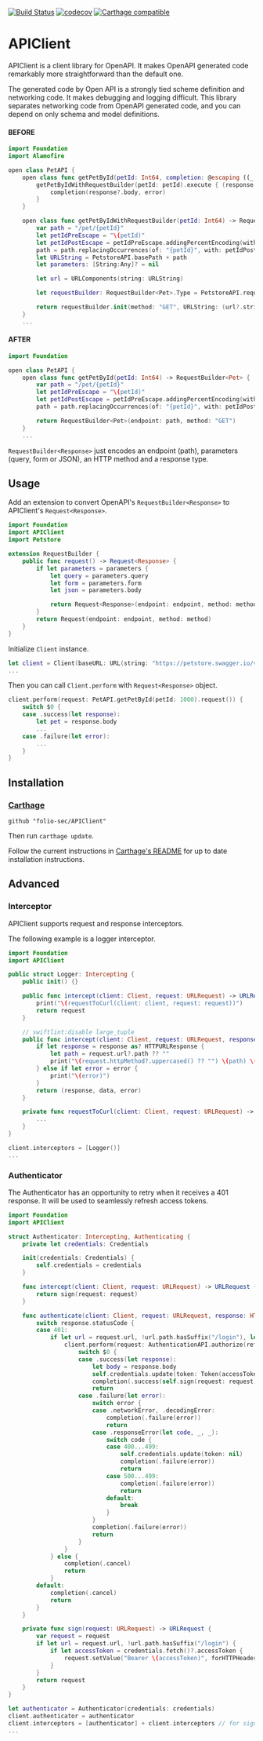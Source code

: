 [![Build Status](https://app.bitrise.io/app/fb217dd8dc7e8002/status.svg?token=zgTIlwz2Qz-YPsOK6rQxUQ)](https://app.bitrise.io/app/fb217dd8dc7e8002)
[![codecov](https://codecov.io/gh/folio-sec/APIClient/branch/master/graph/badge.svg)](https://codecov.io/gh/folio-sec/APIClient)
[![Carthage compatible](https://img.shields.io/badge/Carthage-compatible-4BC51D.svg?style=flat)](https://github.com/Carthage/Carthage)

# APIClient

APIClient is a client library for OpenAPI. It makes OpenAPI generated code remarkably more straightforward than the default one.

The generated code by  Open API is a strongly tied scheme definition and networking code. It makes debugging and logging difficult. This library separates networking code from OpenAPI generated code, and you can depend on only schema and model definitions.


#### BEFORE

```swift
import Foundation
import Alamofire

open class PetAPI {
    open class func getPetById(petId: Int64, completion: @escaping ((_ data: Pet?,_ error: Error?) -> Void)) {
        getPetByIdWithRequestBuilder(petId: petId).execute { (response, error) -> Void in
            completion(response?.body, error)
        }
    }

    open class func getPetByIdWithRequestBuilder(petId: Int64) -> RequestBuilder<Pet> {
        var path = "/pet/{petId}"
        let petIdPreEscape = "\(petId)"
        let petIdPostEscape = petIdPreEscape.addingPercentEncoding(withAllowedCharacters: .urlPathAllowed) ?? ""
        path = path.replacingOccurrences(of: "{petId}", with: petIdPostEscape, options: .literal, range: nil)
        let URLString = PetstoreAPI.basePath + path
        let parameters: [String:Any]? = nil

        let url = URLComponents(string: URLString)

        let requestBuilder: RequestBuilder<Pet>.Type = PetstoreAPI.requestBuilderFactory.getBuilder()

        return requestBuilder.init(method: "GET", URLString: (url?.string ?? URLString), parameters: parameters, isBody: false)
    }
    ...
```

#### AFTER

```swift
import Foundation

open class PetAPI {
    open class func getPetById(petId: Int64) -> RequestBuilder<Pet> {
        var path = "/pet/{petId}"
        let petIdPreEscape = "\(petId)"
        let petIdPostEscape = petIdPreEscape.addingPercentEncoding(withAllowedCharacters: .urlPathAllowed) ?? ""
        path = path.replacingOccurrences(of: "{petId}", with: petIdPostEscape, options: .literal, range: nil)

        return RequestBuilder<Pet>(endpoint: path, method: "GET")
    }
    ...
```

`RequestBuilder<Response>` just encodes an endpoint (path), parameters (query, form or JSON), an HTTP method and a response type.


## Usage

Add an extension to convert OpenAPI's `RequestBuilder<Response>` to APIClient's `Request<Response>`.

```swift
import Foundation
import APIClient
import Petstore

extension RequestBuilder {
    public func request() -> Request<Response> {
        if let parameters = parameters {
            let query = parameters.query
            let form = parameters.form
            let json = parameters.body

            return Request<Response>(endpoint: endpoint, method: method, parameters: Request.Parameters(query: query, form: form, jsonRaw: json))
        }
        return Request(endpoint: endpoint, method: method)
    }
}
```

Initialize `Client` instance.

```swift
let client = Client(baseURL: URL(string: "https://petstore.swagger.io/v2")!)
...
```

Then you can call `Client.perform` with `Request<Response>` object.

```swift
client.perform(request: PetAPI.getPetById(petId: 1000).request()) {
    switch $0 {
    case .success(let response):
        let pet = response.body
        ...
    case .failure(let error):
        ...
    }
}
```

## Installation ##

### [Carthage] ###

[Carthage]: https://github.com/Carthage/Carthage

```
github "folio-sec/APIClient"
```

Then run `carthage update`.

Follow the current instructions in [Carthage's README][carthage-installation]
for up to date installation instructions.

[carthage-installation]: https://github.com/Carthage/Carthage#adding-frameworks-to-an-application

## Advanced

### Interceptor

APIClient supports request and response interceptors.

The following example is a logger interceptor.

```swift
import Foundation
import APIClient

public struct Logger: Intercepting {
    public init() {}

    public func intercept(client: Client, request: URLRequest) -> URLRequest {
        print("\(requestToCurl(client: client, request: request))")
        return request
    }

    // swiftlint:disable large_tuple
    public func intercept(client: Client, request: URLRequest, response: URLResponse?, data: Data?, error: Error?) -> (URLResponse?, Data?, Error?) {
        if let response = response as? HTTPURLResponse {
            let path = request.url?.path ?? ""
            print("\(request.httpMethod?.uppercased() ?? "") \(path) \(response.statusCode)")
        } else if let error = error {
            print("\(error)")
        }
        return (response, data, error)
    }

    private func requestToCurl(client: Client, request: URLRequest) -> String {
        ...
    }
}
```

```swift
client.interceptors = [Logger()]
...
```

### Authenticator

The Authenticator has an opportunity to retry when it receives a 401 response. It will be used to seamlessly refresh access tokens.

```swift
import Foundation
import APIClient

struct Authenticator: Intercepting, Authenticating {
    private let credentials: Credentials

    init(credentials: Credentials) {
        self.credentials = credentials
    }

    func intercept(client: Client, request: URLRequest) -> URLRequest {
        return sign(request: request)
    }

    func authenticate(client: Client, request: URLRequest, response: HTTPURLResponse, data: Data?, completion: @escaping (AuthenticationResult) -> Void) {
        switch response.statusCode {
        case 401:
            if let url = request.url, !url.path.hasSuffix("/login"), let refreshToken = credentials.fetch()?.refreshToken {
                client.perform(request: AuthenticationAPI.authorize(refreshToken: refreshToken).request()) {
                    switch $0 {
                    case .success(let response):
                        let body = response.body
                        self.credentials.update(token: Token(accessToken: body.accessToken, refreshToken: body.refreshToken, expiry: Date().addingTimeInterval(TimeInterval(body.expiresIn))))
                        completion(.success(self.sign(request: request)))
                        return
                    case .failure(let error):
                        switch error {
                        case .networkError, .decodingError:
                            completion(.failure(error))
                            return
                        case .responseError(let code, _, _):
                            switch code {
                            case 400...499:
                                self.credentials.update(token: nil)
                                completion(.failure(error))
                                return
                            case 500...499:
                                completion(.failure(error))
                                return
                            default:
                                break
                            }
                        }
                        completion(.failure(error))
                        return
                    }
                }
            } else {
                completion(.cancel)
                return
            }
        default:
            completion(.cancel)
            return
        }
    }

    private func sign(request: URLRequest) -> URLRequest {
        var request = request
        if let url = request.url, !url.path.hasSuffix("/login") {
            if let accessToken = credentials.fetch()?.accessToken {
                request.setValue("Bearer \(accessToken)", forHTTPHeaderField: "Authorization")
            }
        }
        return request
    }
}
```

```swift
let authenticator = Authenticator(credentials: credentials)
client.authenticator = authenticator
client.interceptors = [authenticator] + client.interceptors // for signing all requests
...
```
